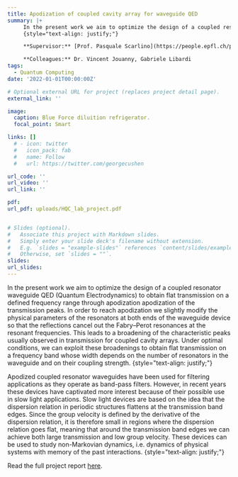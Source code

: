```yaml
---
title: Apodization of coupled cavity array for waveguide QED
summary: |+ 
     In the present work we aim to optimize the design of a coupled resonator waveguide QED (Quantum Electrodynamics) to obtain flat transmission on a defined frequency range through apodization of the transmission peaks. Apodized coupled resonator waveguides have been used for filtering applications as they operate as band-pass filters. However, in recent years these devices have captivated more interest because of their possible use in slow light applications.
     {style="text-align: justify;"}

     **Supervisor:** [Prof. Pasquale Scarlino](https://people.epfl.ch/pasquale.scarlino)

     **Colleagues:** Dr. Vincent Jouanny, Gabriele Libardi
tags:
  - Quantum Computing
date: '2022-01-01T00:00:00Z'

# Optional external URL for project (replaces project detail page).
external_link: ''

image:
  caption: Blue Force diluition refrigerator.
  focal_point: Smart

links: [] 
  # - icon: twitter
  #   icon_pack: fab
  #   name: Follow
  #   url: https://twitter.com/georgecushen

url_code: ''
url_video: ''
url_link: ''

pdf: 
url_pdf: uploads/HQC_lab_project.pdf


# Slides (optional).
#   Associate this project with Markdown slides.
#   Simply enter your slide deck's filename without extension.
#   E.g. `slides = "example-slides"` references `content/slides/example-slides.md`.
#   Otherwise, set `slides = ""`.
slides:
url_slides: 
---
```


In the present work we aim to optimize the design of a coupled resonator waveguide QED (Quantum Electrodynamics) to obtain flat transmission on a defined frequency range through apodization apodization of the transmission peaks. In order to reach apodization we slightly modify the physical parameters of the resonators at both ends of the waveguide device so that the reflections cancel out the Fabry–Perot resonances at the resonant frequencies. This leads to a broadening of the characteristic peaks usually observed in transmission for coupled cavity arrays. Under optimal conditions, we can exploit these broadenings to obtain flat transmission on a frequency band whose width depends on the number of resonators in the waveguide and on their coupling strength.
{style="text-align: justify;"}

Apodized coupled resonator waveguides have been used for filtering applications as they operate as band-pass filters. However, in recent years these devices have captivated more interest because of their possible use in slow light applications. Slow light devices are based on the idea that the dispersion relation in periodic structures flattens at the transmission band edges. Since the group velocity is defined by the derivative of the dispersion relation, it is therefore small in regions where the dispersion relation goes flat, meaning that around the transmission band edges we can achieve both large transmission and low group velocity. These devices can be used to study non-Markovian dynamics, i.e. dynamics of physical systems with memory of the past interactions.
{style="text-align: justify;"}

Read the full project report [here](https://danielecucurachi.github.io/personal-website/uploads/HQC_lab_project.pdf).
